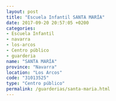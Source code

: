 ```yaml
---
layout: post
title: "Escuela Infantil SANTA MARÍA"
date: 2017-09-20 20:57:05 +0200
categories:
- Escuela Infantil
- navarra
- los-arcos
- Centro público
- guarderia
name: "SANTA MARÍA"
province: "Navarra"
location: "Los Arcos"
code: "31013525"
type: "Centro público"
permalink: /guarderias/santa-maria.html
---
```


